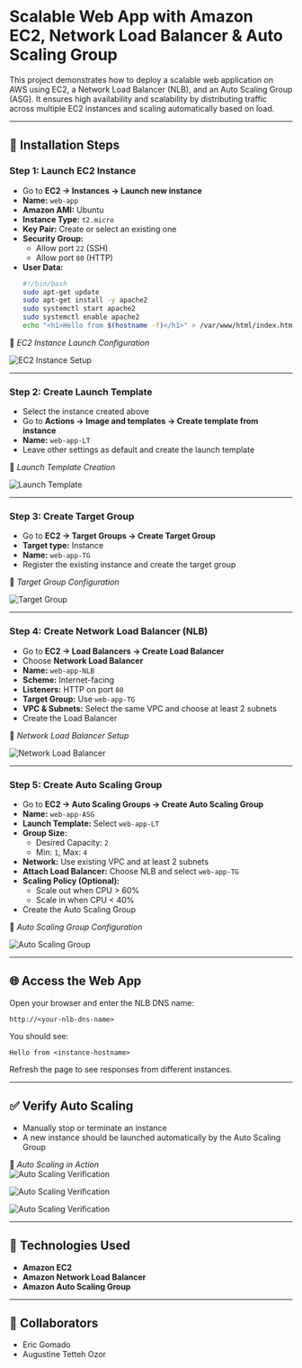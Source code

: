 # Scalable Web App with Amazon EC2, Network Load Balancer & Auto Scaling Group

This project demonstrates how to deploy a scalable web application on AWS using EC2, a Network Load Balancer (NLB), and an Auto Scaling Group (ASG). It ensures high availability and scalability by distributing traffic across multiple EC2 instances and scaling automatically based on load.

---

## 🚀 Installation Steps

### Step 1: Launch EC2 Instance

- Go to **EC2 → Instances → Launch new instance**
- **Name:** `web-app`  
- **Amazon AMI:** Ubuntu  
- **Instance Type:** `t2.micro`  
- **Key Pair:** Create or select an existing one  
- **Security Group:**  
  - Allow port `22` (SSH)  
  - Allow port `80` (HTTP)  
- **User Data:**
  ```bash
  #!/bin/bash
  sudo apt-get update
  sudo apt-get install -y apache2
  sudo systemctl start apache2
  sudo systemctl enable apache2
  echo "<h1>Hello from $(hostname -f)</h1>" > /var/www/html/index.html
  ```

📸 *EC2 Instance Launch Configuration*
 
![EC2 Instance Setup](./screenshots/ec2-launch.png)

---

### Step 2: Create Launch Template

- Select the instance created above  
- Go to **Actions → Image and templates → Create template from instance**  
- **Name:** `web-app-LT`  
- Leave other settings as default and create the launch template

📸 *Launch Template Creation* 

![Launch Template](./screenshots/launch-template.png)

---

### Step 3: Create Target Group

- Go to **EC2 → Target Groups → Create Target Group**  
- **Target type:** Instance  
- **Name:** `web-app-TG`  
- Register the existing instance and create the target group

📸 *Target Group Configuration*

![Target Group](./screenshots/target-group.png)

---

### Step 4: Create Network Load Balancer (NLB)

- Go to **EC2 → Load Balancers → Create Load Balancer**  
- Choose **Network Load Balancer**  
- **Name:** `web-app-NLB`  
- **Scheme:** Internet-facing  
- **Listeners:** HTTP on port `80`  
- **Target Group:** Use `web-app-TG`  
- **VPC & Subnets:** Select the same VPC and choose at least 2 subnets  
- Create the Load Balancer

📸 *Network Load Balancer Setup*

![Network Load Balancer](./screenshots/web-app-NLB.png)

---

### Step 5: Create Auto Scaling Group

- Go to **EC2 → Auto Scaling Groups → Create Auto Scaling Group**  
- **Name:** `web-app-ASG`  
- **Launch Template:** Select `web-app-LT`  
- **Group Size:**  
  - Desired Capacity: `2`  
  - Min: `1`, Max: `4`  
- **Network:** Use existing VPC and at least 2 subnets  
- **Attach Load Balancer:** Choose NLB and select `web-app-TG`  
- **Scaling Policy (Optional):**  
  - Scale out when CPU > 60%  
  - Scale in when CPU < 40%  
- Create the Auto Scaling Group

📸 *Auto Scaling Group Configuration*

![Auto Scaling Group](./screenshots/auto-scaling-group.png)

---

## 🌐 Access the Web App

Open your browser and enter the NLB DNS name:

```
http://<your-nlb-dns-name>
```

You should see:

```
Hello from <instance-hostname>
```

Refresh the page to see responses from different instances.

---

## ✅ Verify Auto Scaling

- Manually stop or terminate an instance  
- A new instance should be launched automatically by the Auto Scaling Group

📸 *Auto Scaling in Action*  
![Auto Scaling Verification](./screenshots/scaling-verify-1.png)

![Auto Scaling Verification](./screenshots/scaling-verify-2.png)

![Auto Scaling Verification](./screenshots/scaling-verify-3.png)

---

## 🧰 Technologies Used

- **Amazon EC2**
- **Amazon Network Load Balancer**
- **Amazon Auto Scaling Group**

---

## 👥 Collaborators

- Eric Gomado  
- Augustine Tetteh Ozor
